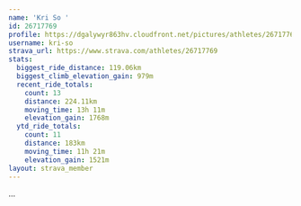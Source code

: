 ```yaml
---
name: 'Kri So '
id: 26717769
profile: https://dgalywyr863hv.cloudfront.net/pictures/athletes/26717769/7761026/13/large.jpg
username: kri-so
strava_url: https://www.strava.com/athletes/26717769
stats:
  biggest_ride_distance: 119.06km
  biggest_climb_elevation_gain: 979m
  recent_ride_totals:
    count: 13
    distance: 224.11km
    moving_time: 13h 11m
    elevation_gain: 1768m
  ytd_ride_totals:
    count: 11
    distance: 183km
    moving_time: 11h 21m
    elevation_gain: 1521m
layout: strava_member
--- 
```

...
